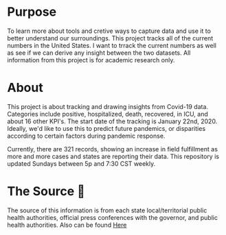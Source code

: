 # Purpose
To learn more about tools and cretive ways to capture data and use it to better understand our surroundings. This project tracks all of the current numbers in the United States. I want to trrack the current numbers as well as see if we can derive any insight between the two datasets. All information from this project is for academic research only. 

# About
This project is about tracking and drawing insights from Covid-19 data. Categories include positive, hospitalized, death, recovered, in ICU, and about 16 other KPI's. The start date of the tracking is January 22nd, 2020. Ideally, we'd like to use this to predict future pandemics, or disparities according to certain factors during pandemic response. 

Currently, there are 321 records, showing an increase in field fulfillment as more and more cases and states are reporting their data. This repository is updated Sundays between 5p and 7:30 CST weekly. 


# The Source 🔌
The source of this information is from each state local/territorial public health authorities, official press conferences with the governor, and public health authorities. Also can be found <a href="https://covidtracking.com/about-data/sources">Here</a>
